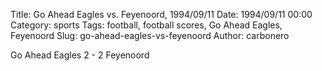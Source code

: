 Title: Go Ahead Eagles vs. Feyenoord, 1994/09/11
Date: 1994/09/11 00:00
Category: sports
Tags: football, football scores, Go Ahead Eagles, Feyenoord
Slug: go-ahead-eagles-vs-feyenoord
Author: carbonero


Go Ahead Eagles 2 - 2 Feyenoord
